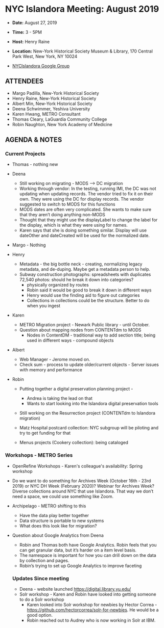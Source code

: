 # NYC Islandora Meeting: August 2019
* **Date:**  August 27, 2019
* **Time:** 3 - 5PM
* **Host:** Henry Raine
* **Location:** New-York Historical Society Museum & Library, 170 Central Park West, New York, NY 10024

* [NYCIslandora Google Group](https://groups.google.com/forum/#!forum/nycislandora)


## ATTENDEES
* Margo Padilla, New-York Historical Society
* Henry Raine, New-York Historical Society
* Albert Min, New-York Historical Society
* Deena Schwimmer, Yeshiva University
* Karen Hwang, METRO Consultant
* Thomas Cleary, LaGuardia Community College
* Robin Naughton, New York Academy of Medicine

## AGENDA & NOTES
### Current Projects
* Thomas - nothing new
* Deena
  * Still working on migrating - MODS --> DC migration
  * Working through vendor: In the testing, running IMI, the DC was not updating when updating records. The vendor tried to fix it on their own. They were using the DC for display records. The vendor suggested to switch to MODS for this functions
  * MODS dates are often very complicated. She wants to make sure that they aren’t doing anything non-MODS
  * Thought that they might use the displayLabel to change the label for the display, which is what they were using for names.
  * Karen says that she is doing something similar. Display will use dateOther and dateCreated will be used for the normalized date.

* Margo - Nothing

* Henry
  * Metadata - the big bottle neck - creating, normalizing legacy metadata, and de-duping.  Maybe get a metadata person to help.
  * Subway construction photographs: spreadsheets with duplicates  72,540 photos: should he break it down into categories?
    * physically organized by routes
    * Robin said it would be good to break it down in different ways
    * Henry would use the finding aid to figure out categories
    * Collections in collections could be the structure. Better to do when you ingest

* Karen
  * METRO Migration project - Newark Public library - until October.
  * Question about mapping nodes from CONTENTdm to MODS
	* Nodes in ContentDM - traditional way to add section title; being used in different ways - compound objects

* Albert
	* Web Manager - Jerome moved on.  
	* Check sum - process to update older/current objects - Server issues with memory and performance

* Robin
  * Putting together a digital preservation planning project -
    * Andrea is taking the lead on that
    * Wants to start looking into the Islandora digital preservation tools

  * Still working on the Resurrection project (CONTENTdm to Islandora migration)
  * Matz Hospital postcard collection: NYC subgroup will be piloting and try to get funding for that
  * Menus projects (Cookery collection): being cataloged

### Workshops - METRO Series
* OpenRefine Workshops - Karen's colleague's availability: Spring workshop
* Do we want to do something for Archives Week (October 16th - 23rd 2019) or NYC DH Week (February 2020)? Webinar for Archives Week? Diverse collections around NYC that use Islandora. That way we don’t need a space, we could use something like Zoom.

* Archipelago - METRO shifting to this
  * Have the data play better together
  * Data structure is portable to new systems
  * What does this look like for migration?

* Question about Google Analytics from Deena
  * Robin and Thomas both have Google
  Analytics. Robin feels that you can get granular data, but it’s harder on a item level basis.
  * The namespace is important for how you can drill down on the data by collection and pages.
  * Robin’s trying to set up Google Analytics to improve faceting

  ### Updates Since meeting
  * Deena - website launched https://digital.library.yu.edu/
  * Solr workshop - Karen and Robin have looked into getting someone to do a Solr workshop
    * Karen looked into Solr workshop for newbies by Hector Correa - https://github.com/hectorcorrea/solr-for-newbies.  He would be a good option.
    * Robin reached out to Audrey who is now working in Solr at IBM.
